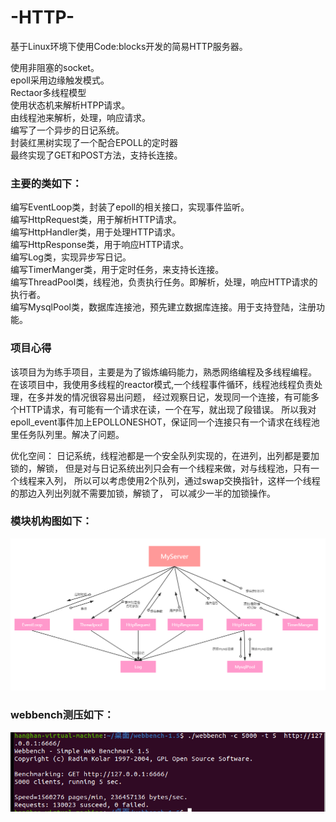 # -HTTP-
基于Linux环境下使用Code:blocks开发的简易HTTP服务器。  
  
使用非阻塞的socket。  
epoll采用边缘触发模式。  
Rectaor多线程模型  
使用状态机来解析HTPP请求。  
由线程池来解析，处理，响应请求。  
编写了一个异步的日记系统。  
封装红黑树实现了一个配合EPOLL的定时器   
最终实现了GET和POST方法，支持长连接。   
  
  
### 主要的类如下：  

编写EventLoop类，封装了epoll的相关接口，实现事件监听。  
编写HttpRequest类，用于解析HTTP请求。  
编写HttpHandler类，用于处理HTTP请求。  
编写HttpResponse类，用于响应HTTP请求。  
编写Log类，实现异步写日记。  
编写TimerManger类，用于定时任务，来支持长连接。  
编写ThreadPool类，线程池，负责执行任务。即解析，处理，响应HTTP请求的执行者。  
编写MysqlPool类，数据库连接池，预先建立数据库连接。用于支持登陆，注册功能。  

### 项目心得
该项目为为练手项目，主要是为了锻炼编码能力，熟悉网络编程及多线程编程。
在该项目中，我使用多线程的reactor模式,一个线程事件循环，线程池线程负责处理，在多并发的情况很容易出问题，
经过观察日记，发现同一个连接，有可能多个HTTP请求，有可能有一个请求在读，一个在写，就出现了段错误。
所以我对epoll_event事件加上EPOLLONESHOT，保证同一个连接只有一个请求在线程池里任务队列里。解决了问题。

优化空间：
日记系统，线程池都是一个安全队列实现的，在进列，出列都是要加锁的，解锁，
但是对与日记系统出列只会有一个线程来做，对与线程池，只有一个线程来入列，
所以可以考虑使用2个队列，通过swap交换指针，这样一个线程的那边入列出列就不需要加锁，解锁了，
可以减少一半的加锁操作。

  
### 模块机构图如下：

![Image text](https://github.com/myandsql/-HTTP-/blob/main/%E6%A8%A1%E5%9D%97%E7%BB%93%E6%9E%84.PNG)


### webbench测压如下：

![Image text](https://github.com/myandsql/-HTTP-/blob/main/%E6%B5%8B%E5%8E%8B.PNG)




